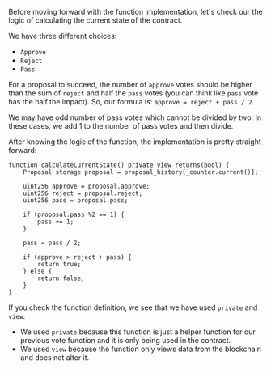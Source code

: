 Before moving forward with the function implementation, let's check our the logic of calculating the current state of the contract.

We have three different choices:
- `Approve`
- `Reject`
- `Pass`

For a proposal to succeed, the number of `approve` votes should be higher than the sum of `reject` and half the `pass` votes (you can think like `pass` vote has the half the impact). So, our formula is:
`approve = reject + pass / 2`.

We may have odd number of pass votes which cannot be divided by two. In these cases, we add 1 to the number of pass votes and then divide.

After knowing the logic of the function, the implementation is pretty straight forward:
```solidity
function calculateCurrentState() private view returns(bool) {
    Proposal storage proposal = proposal_history[_counter.current()];

    uint256 approve = proposal.approve;
    uint256 reject = proposal.reject;
    uint256 pass = proposal.pass;
        
    if (proposal.pass %2 == 1) {
        pass += 1;
    }

    pass = pass / 2;

    if (approve > reject + pass) {
        return true;
    } else {
        return false;
    }
}
```
If you check the function definition, we see that we have used `private` and `view`.
- We used `private` because this function is just a helper function for our previous vote function and it is only being used in the contract.
- We used `view` because the function only views data from the blockchain and does not alter it.
